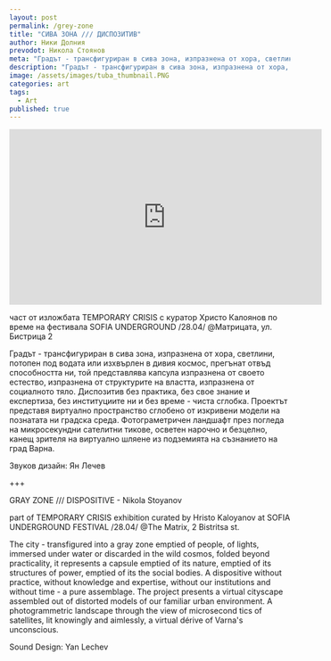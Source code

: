```yaml
---
layout: post
permalink: /grey-zone
title: "СИВА ЗОНА /// ДИСПОЗИТИВ"
author: Ники Долния
prevodot: Никола Стоянов
meta: "Градът - трансфигуриран в сива зона, изпразнена от хора, светлини, потопен под водата или изхвърлен в дивия космос, прегънат отвъд способността ни, той представлява капсула изпразнена от своето естество, изпразнена от структурите на властта, изпразнена от социалното тяло."
description: "Градът - трансфигуриран в сива зона, изпразнена от хора, светлини, потопен под водата или изхвърлен в дивия космос, прегънат отвъд способността ни, той представлява капсула изпразнена от своето естество, изпразнена от структурите на властта, изпразнена от социалното тяло."
image: /assets/images/tuba_thumbnail.PNG
categories: art
tags:
  - Art
published: true
---
```

<iframe width="560" height="315" src="https://www.youtube.com/embed/H08w7eng9ew" title="YouTube video player" frameborder="0" allow="accelerometer; autoplay; clipboard-write; encrypted-media; gyroscope; picture-in-picture" allowfullscreen></iframe>

част от изложбата TEMPORARY CRISIS с куратор Христо Калоянов
по време на фестивала SOFIA UNDERGROUND /28.04/ 
@Матрицата, ул. Бистрица 2

Градът - трансфигуриран в сива зона, изпразнена от хора, светлини, потопен под водата или изхвърлен в дивия космос, прегънат отвъд способността ни, той представлява капсула изпразнена от своето естество, изпразнена от структурите на властта, изпразнена от социалното тяло. Диспозитив без практика, без свое знание и експертиза, без институциите ни и без време - чиста сглобка. Проектът представя виртуално пространство сглобено от изкривени модели на познатата ни градска среда. Фотограметричен ландшафт през погледа на микросекундни сателитни тикове, осветен нарочно и безцелно, канещ зрителя на виртуално шляене из подземията на съзнанието на град Варна.

Звуков дизайн: Ян Лечев

+++

GRAY ZONE /// DISPOSITIVE - Nikola Stoyanov

part of TEMPORARY CRISIS exhibition curated by Hristo Kaloyanov
at SOFIA UNDERGROUND FESTIVAL /28.04/
@The Matrix, 2 Bistritsa st.

The city - transfigured into a gray zone emptied of people, of lights, immersed under water or discarded in the wild cosmos, folded beyond practicality, it represents a capsule emptied of its nature, emptied of its structures of power, emptied of its the social bodies. A dispositive without practice, without knowledge and expertise, without our institutions and without time - a pure assemblage. The project presents a virtual cityscape assembled out of distorted models of our familiar urban environment. A photogrammetric landscape through the view of microsecond tics of satellites, lit knowingly and aimlessly, a virtual dérive of Varna's unconscious.

Sound Design: Yan Lechev